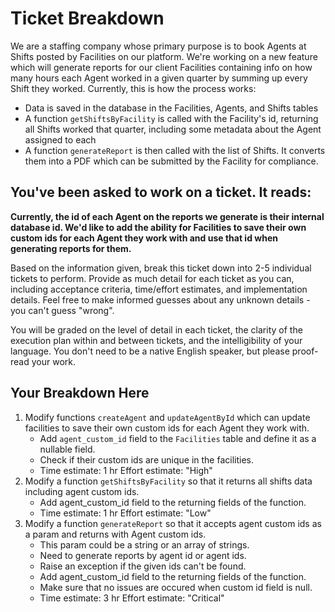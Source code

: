 # Ticket Breakdown
We are a staffing company whose primary purpose is to book Agents at Shifts posted by Facilities on our platform. We're working on a new feature which will generate reports for our client Facilities containing info on how many hours each Agent worked in a given quarter by summing up every Shift they worked. Currently, this is how the process works:

- Data is saved in the database in the Facilities, Agents, and Shifts tables
- A function `getShiftsByFacility` is called with the Facility's id, returning all Shifts worked that quarter, including some metadata about the Agent assigned to each
- A function `generateReport` is then called with the list of Shifts. It converts them into a PDF which can be submitted by the Facility for compliance.

## You've been asked to work on a ticket. It reads:

**Currently, the id of each Agent on the reports we generate is their internal database id. We'd like to add the ability for Facilities to save their own custom ids for each Agent they work with and use that id when generating reports for them.**


Based on the information given, break this ticket down into 2-5 individual tickets to perform. Provide as much detail for each ticket as you can, including acceptance criteria, time/effort estimates, and implementation details. Feel free to make informed guesses about any unknown details - you can't guess "wrong".


You will be graded on the level of detail in each ticket, the clarity of the execution plan within and between tickets, and the intelligibility of your language. You don't need to be a native English speaker, but please proof-read your work.

## Your Breakdown Here
1. Modify functions `createAgent` and `updateAgentById` which can update facilities to save their own custom ids for each Agent they work with.
    - Add `agent_custom_id` field to the `Facilities` table and define it as a nullable field.
    - Check if their custom ids are unique in the facilities.
    - Time estimate: 1 hr
      Effort estimate: "High"
2. Modify a function `getShiftsByFacility` so that it returns all shifts data including agent custom ids.
    - Add agent_custom_id field to the returning fields of the function.
    - Time estimate: 1 hr
      Effort estimate: "Low"
3. Modify a function `generateReport` so that it accepts agent custom ids as a param and returns with Agent custom ids.
    - This param could be a string or an array of strings.
    - Need to generate reports by agent id or agent ids.
    - Raise an exception if the given ids can't be found.
    - Add agent_custom_id field to the returning fields of the function.
    - Make sure that no issues are occured when custom id field is null.
    - Time estimate: 3 hr
      Effort estimate: "Critical"
